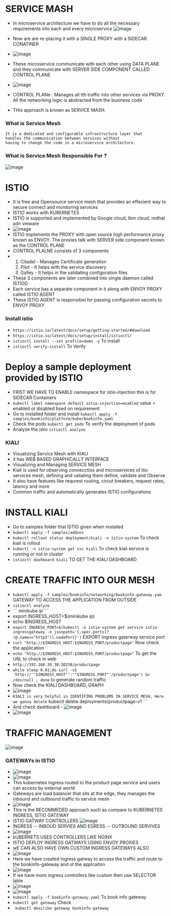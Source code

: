 
# SERVICE MASH
- In microservice architecture we have to do all the necessary requirements into each and every microservice
![image](https://github.com/pavankumar0077/ISTIO/assets/40380941/2ce16ab4-57c0-4492-91aa-09a2c8b8c97a)

- Now are are re-placing it with a SINGLE PROXY with a SIDECAR CONATINER
- ![image](https://github.com/pavankumar0077/ISTIO/assets/40380941/97009963-a4e2-4d4c-917e-2dacfee1c120)

- These microservice communicate with each other using DATA PLANE and they communicate with SERVER SIDE COMPONENT CALLED CONTROL PLANE
- ![image](https://github.com/pavankumar0077/ISTIO/assets/40380941/caf3a7e8-6916-409e-a713-7e4451acf967)
- CONTROL PLANe : Manages all tth traffic into other services via PROXY. All the networking logic is abstracted from the business code
- THis approach is known as SERVICE MASH.

 ### What is Service Mesh 
 ```
It is a dedicated and configurable infrastructure layer that
handles the communication between services without
having to change the code in a microservice architecture.
```
### What is Service Mesh Responsible For ?
![image](https://github.com/pavankumar0077/ISTIO/assets/40380941/26550b2a-f903-42a9-af25-8fedd5529eb9)

# ISTIO
- It is free and Opensource service mesh that provides an effecient way to secure connect and monitoring services
- ISTIO works with KUBERNETES
- ISTIO is supported and implemented by Google cloud, Ibm cloud, redhat adn vmware
- ![image](https://github.com/pavankumar0077/ISTIO/assets/40380941/55129590-75c3-4092-a0e2-164977a145c9)
- ISTIO implements the PROXY with open source high performance proxy known as ENVOY. The proxies talk with SERVER side component known as the CONTROL PLANE
- CONTROL PLALNE consists of 3 components
- 1. Citadel - Manages Certificate generation 
  2. Pilot - It helps with the service discovery
  3. Galley - It helps in the validating configuration files
- These 3 components are later combined into single daemon called ISTIOD
- Each service has a separate component in it along with ENVOY PROXY called ISTIO AGENT
- These ISTIO AGENT is responsibel for passing configuration secrets to ENVOY PROXY

### Install istio
- ``` https://istio.io/latest/docs/setup/getting-started/#download ```
- ``` https://istio.io/latest/docs/setup/install/istioctl/ ```
- ``` istioctl install --set profile=demo -y ``` To install
- ``` istioctl verify-install ``` To Verify

# Deploy a sample deployment provided by ISTIO
- FRIST WE HAVE TO ENABLE namespace for istio-injection this is for SIDECAR Containers
- ``` kubectl label namespace default istio-injection=enabled ``` value = enabled or disabled bsed on requirement
- Go to installed folder and install ``` kubectl apply -f samples/bookinfo/platform/kube/bookinfo.yaml ```
-  Check the pods ``` kubectl get pods ``` To verify the deployment of pods
-  Analyze the istio ``` istioctl analyze ```

### KIALI
- Visualizing Service Mesh with KIALI
- it has WEB BASED GRAPHICALLY INTERFACE
- Visualizing and Managing SERVICE MESH
- Kiali is used for observing connecctios and microservices of itio services mesh, defining and valiating them define, validate and Observe
- It also have features like requrest routing, circut breakers, request rates, latency and more
- Common traffic and automatically generates ISTIO configurations

# INSTALL KIALI
- Go to samples folder that ISTIO given when installed
- ``` kubectl apply -f samples/addons ```
- ``` kubectl rollout status deployment/kiali -n istio-system ``` To check kiali is rollout
- ``` kubectl -n istio-system get svc kiali ``` To check kiali service is running or not in cluster
- ``` istioctl dashboard kiali ``` TO GET THE KIALI DASHBOARD

# CREATE TRAFFIC INTO OUR MESH
- ``` kubectl apply -f samples/bookinfo/networking/bookinfo-gateway.yam ``` GATEWAY TO ACCESS THE APPLICATION FROM OUTSIDE
- ``` istioctl analyze  ```
- ``` minikube ip````
- export INGRESS_HOST=$(minikube ip)
- echo $INGRESS_HOST
- ``` export INGRESS_PORT=$(kubectl -n istio-system get service istio-ingressgateway -o jsonpath='{.spec.ports[?(@.name=="http2")].nodePort}') ``` EXPORT ingress gaterway service port
- ``` curl "http://$INGRESS_HOST:$INGRESS_PORT/productpage" ``` Now check the application
- ``` echo "http://$INGRESS_HOST:$INGRESS_PORT/productpage" ``` To get the URL to check in web
- ``` http://192.168.39.30:30238/productpage ```
- ``` while sleep 0.01;do curl -sS 'http://'"$INGRESS_HOST"':'"$INGRESS_PORT"'/productpage'\ &> /dev/null ; done ``` to generate random traffic
- Now check the KIALI DASHBOARD, GRAPH
- ![image](https://github.com/pavankumar0077/ISTIO/assets/40380941/891f8df0-9707-4476-a112-e2d59ed4f720)
- ``` KIALI is very helpful in IDENTIFING PROBLEMS IN SERVICE MESH, Here we gonna delete ```  kubectl delete deployments/productpage-v1 ```
- And check dashboard - ![image](https://github.com/pavankumar0077/ISTIO/assets/40380941/01f9c875-8ae1-40c7-9f52-b6d974ecc8e0)
- ![image](https://github.com/pavankumar0077/ISTIO/assets/40380941/6a874f40-4919-4d35-8be7-8503104260c8)

# TRAFFIC MANAGEMENT
![image](https://github.com/pavankumar0077/ISTIO/assets/40380941/e0e1f0b9-d563-4218-99a1-930f27da29a5)
### GATEWAYs in ISTIO
- ![image](https://github.com/pavankumar0077/ISTIO/assets/40380941/172e9d81-dc38-4b91-b46b-4d786b547daf)
- ![image](https://github.com/pavankumar0077/ISTIO/assets/40380941/e977f918-222a-4e94-a613-17d6bc6a0d3c)
- This kubernetes ingress routed to the product page service and users can access by external world
- Gateways are load balancer that sits at the edge, they manages the inbound and outbound traffic to service mesh
- ![image](https://github.com/pavankumar0077/ISTIO/assets/40380941/32b2c995-d75c-4ed3-b847-1894e89d414b)
- This is the RECOMMEDED approach such as compare to KUBERNETES INGRESS, ISTIO GATEWAY
- iSTIO GATWAY CONTROLLERS ![image](https://github.com/pavankumar0077/ISTIO/assets/40380941/2858414f-2a87-469f-97f0-33572bff6fd2)
- INGRESS -- INBOUD SERVIES AND EGRESS -- OUTBOUND SERVIVES
- ![image](https://github.com/pavankumar0077/ISTIO/assets/40380941/a5a31e59-e161-42e5-89fc-8ac5813db1fc)
- kUBERNETS USES CONTROLLERS LIKE NGINX
- ISTIO DEPLOY INGRESS GATWAYS USING ENVOY PROXIES
- wE CAN ALSO HAVE OWN CUSTOM INGRESS GATEWAYS ALSO
- ![image](https://github.com/pavankumar0077/ISTIO/assets/40380941/dba981d7-b07a-46e1-8e6c-48d027eedbc4)
- Here we have created ingress gatway to access the traffic and route to the bookinfo-gateway and ot the applcaiton
- ![image](https://github.com/pavankumar0077/ISTIO/assets/40380941/69b7ab44-31e6-4608-9d21-905558d3e327)
- If we have more ingress controllers like custom then use SELECTOR lable
- ![image](https://github.com/pavankumar0077/ISTIO/assets/40380941/aed467a8-8f36-461a-933b-9938afaf957a)
- ![image](https://github.com/pavankumar0077/ISTIO/assets/40380941/256d463d-0cea-418a-8da7-13c2b2a0abd0)
- ``` kubectl apply -f bookinfo-gateway.yaml ``` To book info gateway
- ``` kubectl get gateway ``` Check
- ``` kubectl describe gateway bookinfo-gateway```

